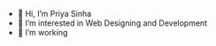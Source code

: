 - 👋 Hi, I’m Priya Sinha
- 👀 I’m interested in Web Designing and Development
- 🌱 I’m working


<!---
Priyasinha123/Priyasinha123 is a ✨ special ✨ repository because its `README.md` (this file) appears on your GitHub profile.
You can click the Preview link to take a look at your changes.
--->
